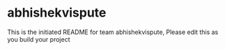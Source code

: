 # abhishekvispute
This is the initiated README for team abhishekvispute, Please edit this as you build your project
